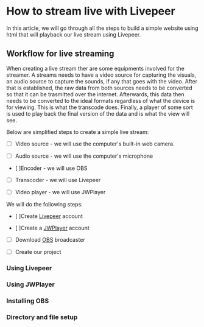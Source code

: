 # How to stream live with Livepeer

In this article, we will go through all the steps to build a simple website using html that will playback our live stream using Livepeer.

## Workflow for live streaming

When creating a live stream ther are some equipments involved for the streamer. A streams needs to have a video source for capturing the visuals, an audio source to capture the sounds, if any that goes with the video. After that is established, the raw data from both sources needs to be converted so that it can be trasmitted over the internet. Afterwards, this data then needs to be converted to the ideal formats regardless of what the device is for viewing. This is what the transcode does. Finally, a player of some sort is used to play back the final version of the data and is what the view will see.

Below are simplified steps to create a simple live stream:

- [ ] Video source -  we will use the computer's built-in web camera.

- [ ] Audio source - we will use the computer's microphone

- [ ]Encoder - we will use OBS

- [ ] Transcoder - we will use Livepeer

- [ ] Video player - we will use JWPlayer

We will do the following steps:

- [ ]Create [Livepeer](https://livepeer.com/) account

- [ ]Create a [JWPlayer](https://www.jwplayer.com/) account

- [ ] Download [OBS](https://obsproject.com/) broadcaster

- [ ] Create our project

### Using Livepeer

### Using JWPlayer

### Installing OBS

### Directory and file setup

